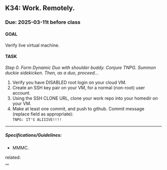 ## K34: Work. Remotely.
### Due: 2025-03-11t before class

#### GOAL
Verify live virtual machine.

#### TASK
_Step 0. Form Dynamic Duo with shoulder buddy. Conjure TNPG. Summon duckie sidekicken. Then, as a duo, proceed..._
1. Verify you have DISABLED root login on your cloud VM.
2. Create an SSH key pair on your VM, for a normal (non-root) user account.
3. Using the SSH CLONE URL, clone your work repo into your homedir on your VM.
4. Make at least one commit, and push to github. Commit message (replace field as appropriate):  
   ```TNPG: IT'S ALIIIVE!!!!```

--- 

##### Specifications/Guidelines:
* MMMC.

related:
<br>
[...](https://xkcd.com)
